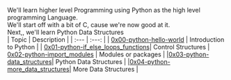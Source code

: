 We'll learn higher level Programming using Python as the high level programming Language.
</br>
We'll start off with a bit of C, cause we're now good at it.
</br>
Next,, we'll learn Python Data Structures </br>
| Topic | Description |
| :--- | :---: |
| [0x00-python-hello-world](https://github.com/KakaInnocent/alx-higher_level_programming/tree/master/0x00-python-hello_world) | Introduction to Python |
| [0x01-python-if_else_loops_functions](https://github.com/KakaInnocent/alx-higher_level_programming/tree/master/0x01-python-if_else_loops_functions)| Control Structures | [0x02-python-import_modules](https://github.com/KakaInnocent/alx-higher_level_programming/tree/master/0x02-python-import_modules) | Modules or packages |
|[0x03-python-data_structures](https://github.com/KakaInnocent/alx-higher_level_programming/tree/master/0x03-python-data_structures)| Python Data Structures |
|[0x04-python-more_data_structures]()| More Data Structures |
